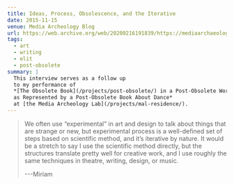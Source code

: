 ```yaml
---
title: Ideas, Process, Obsolescence, and the Iterative
date: 2015-11-15
venue: Media Archeology Blog
url: https://web.archive.org/web/20200216191839/https://mediaarchaeologylab.com/blog/miriam-suzanne-ideas-process-obsolescence-iterative-interview-mel-hogan/
tags:
  - art
  - writing
  - elit
  - post-obsolete
summary: |
  This interview serves as a follow up
  to my performance of
  *[The Obsolete Book](/projects/post-obsolete/) in a Post-Obsolete World
  as Represented by a Post-Obsolete Book About Dance*
  at [the Media Archeology Lab](/projects/mal-residence/).
---
```


> We often use “experimental” in art and design
> to talk about things that are strange or new,
> but experimental process is a well-defined set of steps
> based on scientific method,
> and it’s iterative by nature.
> It would be a stretch to say I use the scientific method directly,
> but the structures translate pretty well for creative work,
> and I use roughly the same techniques
> in theatre, writing, design, or music.
>
> ---Miriam
